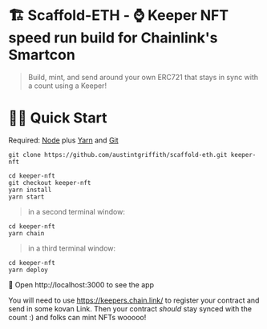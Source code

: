 # 🏗 Scaffold-ETH - ⌚️ Keeper NFT speed run build for Chainlink's Smartcon

> Build, mint, and send around your own ERC721 that stays in sync with a count using a Keeper!

# 🏃‍♀️ Quick Start
Required: [Node](https://nodejs.org/dist/latest-v12.x/) plus [Yarn](https://classic.yarnpkg.com/en/docs/install/#mac-stable) and [Git](https://git-scm.com/downloads)

```
git clone https://github.com/austintgriffith/scaffold-eth.git keeper-nft
```
```
cd keeper-nft
git checkout keeper-nft
yarn install
yarn start
```

> in a second terminal window:

```
cd keeper-nft
yarn chain
```

> in a third terminal window:

```
cd keeper-nft
yarn deploy
```

📱 Open http://localhost:3000 to see the app

You will need to use https://keepers.chain.link/ to register your contract and send in some kovan Link. Then your contract *should* stay synced with the count :) and folks can mint NFTs wooooo!
